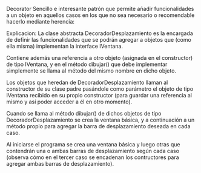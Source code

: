 Decorator
  Sencillo e interesante patrón que permite añadir funcionalidades a un objeto en aquellos casos en los que no sea necesario o recomendable hacerlo mediante herencia:


Explicacion:
  La clase abstracta DecoradorDesplazamiento es la encargada de definir las funcionalidades que se podrán agregar a objetos que (como ella misma) implementan la interface IVentana.
  
  Contiene además una referencia a otro objeto (asignada en el constructor) de tipo IVentana, y en el método dibujar() que debe implementar simplemente se llama al método del mismo nombre en dicho objeto.

  Los objetos que heredan de DecoradorDesplazamiento llaman al constructor de su clase padre pasándole como parámetro el objeto de tipo IVentana recibido en su propio constructor (para guardar una referencia al mismo y así poder acceder a él en otro momento).

  Cuando se llama al método dibujar() de dichos objetos de tipo DecoradorDesplazamiento se crea la ventana básica, y a continuación a un método propio para agregar la barra de desplazamiento deseada en cada caso.

  Al iniciarse el programa se crea una ventana básica y luego otras que contendrán una o ambas barras de desplazamiento según cada caso (observa cómo en el tercer caso se encadenan los contructores para agregar ambas barras de desplazamiento).
